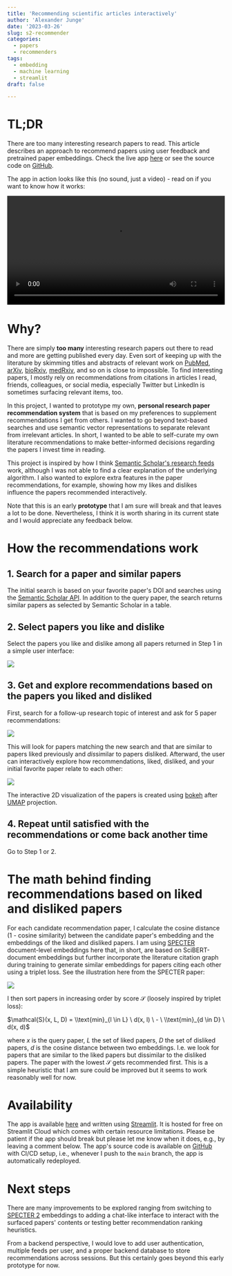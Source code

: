 ```yaml
---
title: 'Recommending scientific articles interactively'
author: 'Alexander Junge'
date: '2023-03-26'
slug: s2-recommender
categories:
  - papers
  - recommenders
tags:
  - embedding
  - machine learning
  - streamlit
draft: false

---
```


# TL;DR

There are too many interesting research papers to read.
This article describes an approach to recommend papers using user feedback
and pretrained paper embeddings.
Check the live app [here](https://jungealexander-rr-apps2-api-n6v2v3.streamlit.app) or see the source code on [GitHub](https://github.com/JungeAlexander/rr).

The app in action looks like this (no sound, just a video) - read on if you want to know how it works:

<video width=100% controls>
    <source src="/posts/2023-03-26/capture.mp4" type="video/mp4">
    Your browser does not support the video tag.  
</video>

# Why?

There are simply **too many** interesting research papers out there to read and more are getting published every day.
Even sort of keeping up with the literature by skimming titles and abstracts of relevant work
on [PubMed](https://pubmed.ncbi.nlm.nih.gov),
[arXiv](https://arxiv.org), [bioRxiv](https://www.biorxiv.org), [medRxiv](https://www.medrxiv.org), and so on is close to impossible.
To find interesting papers, I mostly rely on recommendations from citations in articles I read,
friends, colleagues, or social media, especially 
Twitter but LinkedIn is sometimes surfacing relevant items, too.

In this project, I wanted to prototype my own, **personal research paper recommendation system** that is 
based on my preferences to supplement recommendations I get from others.
I wanted to go beyond text-based searches and use semantic vector representations to separate relevant
from irrelevant articles. 
In short, I wanted to be able to self-curate my own literature recommendations to make better-informed decisions
regarding the papers I invest time in reading.

This project is inspired by how I think [Semantic Scholar's research feeds](https://www.semanticscholar.org/faq#research-feeds)
work, although I was not able to find a clear explanation of the underlying algorithm.
I also wanted to explore extra features in the paper recommendations, for example, showing how my likes
and dislikes influence the papers recommended interactively.

Note that this is an early **prototype** that I am sure will break and that leaves a lot to be done.
Nevertheless, I think it is worth sharing in its current state and I would appreciate any feedback below.

# How the recommendations work

## 1. Search for a paper and similar papers

The initial search is based on your favorite paper's DOI and searches
using the [Semantic Scholar API](https://api.semanticscholar.org/).
In addition to the query paper, the search returns similar papers as selected by Semantic Scholar in a table.

## 2. Select papers you like and dislike

Select the papers you like and dislike among all papers returned in Step 1 in a simple user interface:

![](/posts/2023-03-26/query_like_dislike.png)
    
## 3. Get and explore recommendations based on the papers you liked and disliked

First, search for a follow-up research topic of interest and ask for 5 paper recommendations:

![](/posts/2023-03-26/recommendation_search.png)

This will look for papers matching the new search and that are similar to papers liked previously and 
*dis*similar to papers disliked.
Afterward, the user can interactively explore how recommendations, liked, disliked, and your initial favorite paper
relate to each other:

![](/posts/2023-03-26/umap.png)

The interactive 2D visualization of the papers is created using [bokeh](http://bokeh.pydata.org) after [UMAP](https://umap-learn.readthedocs.io/en/latest/) projection. 

## 4. Repeat until satisfied with the recommendations or come back another time

Go to Step 1 or 2.

# The math behind finding recommendations based on liked and disliked papers

For each candidate recommendation paper, I calculate the cosine distance (1 - cosine similarity) between the
candidate paper's embedding and
the embeddings of the liked and disliked papers.
I am using [SPECTER](https://aclanthology.org/2020.acl-main.207/) document-level embeddings here that, in short, are based on SciBERT-document embeddings but further incorporate the literature citation graph during training to
generate similar embeddings for papers citing each other
using a triplet loss. See the illustration here from the SPECTER paper:

![](/posts/2023-03-26/specter-overview.png)

I then sort papers in increasing order by score $\mathcal{S}$ (loosely inspired by triplet loss):
  
$\mathcal{S}(x, L, D) = \\text{min}_{l \in L} \  d(x, l) \ - \ \\text{min}_{d \in D} \ d(x, d)$

where $x$ is the query paper, $L$ the set of liked papers, $D$ the set of disliked papers, $d$ is the cosine distance between two embeddings. I.e. we look for papers that are similar to the liked papers but dissimilar to the disliked papers.
The paper with the lowest $\mathcal{S}$ gets recommended first.
This is a simple heuristic that I am sure could be improved but it seems to work reasonably well for now.

# Availability

The app is available [here](https://jungealexander-rr-apps2-api-n6v2v3.streamlit.app) and written using [Streamlit](https://streamlit.io).
It is hosted for free on Streamlit Cloud which comes with certain resource limitations.
Please be patient if the app should break but please let me know when it does, e.g., by leaving a comment below.
The app's source code is available on [GitHub](https://github.com/JungeAlexander/rr) with CI/CD setup, i.e., whenever I 
push to the `main` branch, the app is automatically redeployed.

# Next steps

There are many improvements to be explored ranging from switching to [SPECTER 2](https://huggingface.co/allenai/specter2)
embeddings to adding a chat-like interface to interact with the surfaced papers' contents or testing better recommendation ranking heuristics.

From a backend perspective, I would love to add user authentication, multiple feeds per user,
and a proper backend database to store recommendations across sessions.
But this certainly goes beyond this early prototype for now.